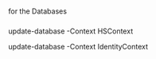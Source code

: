 ﻿
###
for the Databases
###

update-database -Context HSContext 

update-database -Context IdentityContext 
